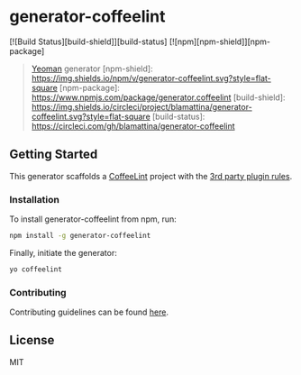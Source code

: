 # generator-coffeelint
[![Build Status][build-shield]][build-status] [![npm][npm-shield]][npm-package]


> [Yeoman](http://yeoman.io) generator
[npm-shield]: https://img.shields.io/npm/v/generator-coffeelint.svg?style=flat-square
[npm-package]: https://www.npmjs.com/package/generator.coffeelint
[build-shield]: https://img.shields.io/circleci/project/blamattina/generator-coffeelint.svg?style=flat-square
[build-status]: https://circleci.com/gh/blamattina/generator-coffeelint

## Getting Started

This generator scaffolds a [CoffeeLint][coffeelint] project with the
[3rd party plugin rules][3rd-party-rules].

[coffeelint]: http://www.coffeelint.org/
[3rd-party-rules]: https://github.com/clutchski/coffeelint/blob/master/3rd_party_rules.md

### Installation

To install generator-coffeelint from npm, run:

```bash
npm install -g generator-coffeelint
```

Finally, initiate the generator:

```bash
yo coffeelint
```

### Contributing

Contributing guidelines can be found [here][contributing-md].

[contributing-md]: contributing.md

## License

MIT
